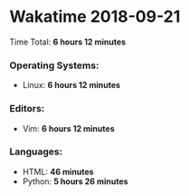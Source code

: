 # Wakatime 2018-09-21

Time Total: **6 hours 12 minutes**

### Operating Systems:
- Linux: **6 hours 12 minutes** 

### Editors:
- Vim: **6 hours 12 minutes** 

### Languages:
- HTML: **46 minutes** 
- Python: **5 hours 26 minutes** 

